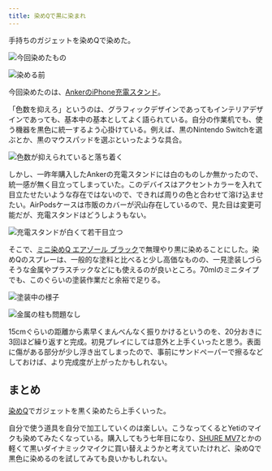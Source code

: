 ```yaml
---
title: 染めQで黒に染まれ
---
```

手持ちのガジェットを染めQで染めた。

![](https://lh4.googleusercontent.com/92f5qDiN4iWyCJJwk8fQBZaxB3Au60j7ad011E2FntIyXQzawZfJAeNKZFVrRgsVqeF8z6aA23WON4KANpBh67FzIC3GnSVEOgIJ2Jhnn6IWRUxs4qVf0OcUxWShHW1vXMJDv7uaHj563ekgpfxZaw "今回染めたもの")

![](https://lh4.googleusercontent.com/uy_zK8CGHW63Enn0cqD1VZZX-0mgyLoLduz7cZl7Ys39i0FYLLtntMGkdNTZEr_GuClzyhS06gvnMozkpyyhi_HjWdlgr-arIE4XGg18qTV4ektFcsAx8VyOt6-ojHW1Vj_vavv-U3b5-iKUk0aiDA "染める前")

今回染めたのは、[AnkerのiPhone充電スタンド](https://r7kamura.com/articles/2021-09-06-anker-iphone-stand)。

「色数を抑えろ」というのは、グラフィックデザインであってもインテリアデザインであっても、基本中の基本としてよく語られている。自分の作業机でも、使う機器を黒色に統一するよう心掛けている。例えば、黒のNintendo Switchを選ぶとか、黒のマウスパッドを選ぶといったような具合。

![](https://lh5.googleusercontent.com/-ur0WqJVeHL6js0zXcoeSQHuQCx5qD41Kn52jNkXS6cNM7WARKrmDmlO5Ia_0haK2UK4Zks-uTCly8crD4Npg3amB2IRdPTLnds6KqVZekq3-X3MCWkKiBHMMpUnKQrmw3C3kTu8X_EJKsCH6IOPdQ "色数が抑えられていると落ち着く")

しかし、一昨年購入したAnkerの充電スタンドには白のものしか無かったので、統一感が無く目立ってしまっていた。このデバイスはアクセントカラーを入れて目立たせたいような存在ではないので、できれば周りの色と合わせて溶け込ませたい。AirPodsケースは市販のカバーが沢山存在しているので、見た目は変更可能だが、充電スタンドはどうしようもない。

![](https://lh5.googleusercontent.com/QMYJaB1vcjTbByUhXFrGr1WVwp1JG-89F8EqDeQPbsHnnhqXGgLuaU6ywfiAFPO83DmlXLDWIXGctr8wy_-LtE-NsoRHhLJmbVaz2kb7BbUo7fPKNKgtGuCwIRZoCbnzEJ0QYE_G1kMTXfkV4l_I1w "充電スタンドが白くて若干目立つ")

そこで、[ミニ染めQ エアゾール ブラック](https://www.amazon.co.jp/dp/B003QMFUKO)で無理やり黒に染めることにした。染めQのスプレーは、一般的な塗料と比べると少し高価なものの、一見塗装しづらそうな金属やプラスチックなどにも使えるのが良いところ。70mlのミニタイプでも、このぐらいの塗装作業だと余裕で足りる。

![](https://lh3.googleusercontent.com/V2bp2-qQoNHGBgWx1KMPsmcvtn-B4NkBU2dzZX-dHf4uJ1V5ZYc0GKEwDiZQkgn03gsMtgMCmbXynfcnsljAtzeuVe-RLLReMhsWxtEsVcbEoV3k_-lw04KTpJvlBY5F-LMSgTYEwHe74itf3HnarA "塗装中の様子")

![](https://lh4.googleusercontent.com/vzcu833jtCfJxczkB4s1RuBb1G3T9LuzWH_9L-zFyh7mhyER1HJh9y1SBwOvxLY-_vRQD5wu5bnv54eCBi-TmQMu5iPCFIVFiRPuYuDA71asZBvQXgTkqZnWumTTHPwDqNmaivjseFdlW9lCrr0uMw "金属の柱も問題なし")

15cmぐらいの距離から素早くまんべんなく振りかけるというのを、20分おきに3回ほど繰り返すと完成。初見プレイにしては意外と上手くいったと思う。表面に傷がある部分が少し浮き出てしまったので、事前にサンドペーパーで擦るなどしておけば、より完成度が上がったかもしれない。

まとめ
---

[染めQ](https://www.amazon.co.jp/dp/B003QMFUKO)でガジェットを黒く染めたら上手くいった。

自分で使う道具を自分で加工していくのは楽しい。こうなってくるとYetiのマイクも染めてみたくなっている。購入してもう七年目になり、[SHURE MV7](https://www.amazon.co.jp/dp/B08KY7G1GV)とかの軽くて黒いダイナミックマイクに買い替えようかと考えていたけれど、染めQで黒色に染めるのを試してみても良いかもしれない。
